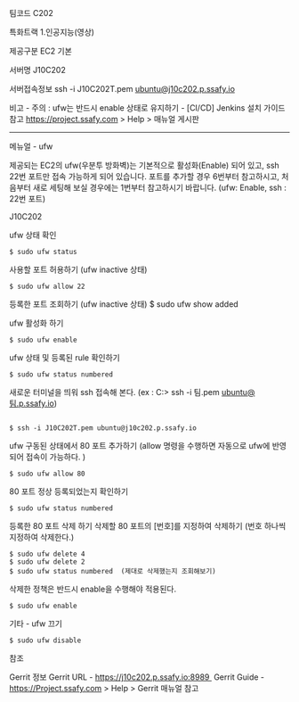 팀코드
    C202

특화트랙
    1.인공지능(영상)

제공구분
    EC2 기본

서버명
    J10C202

서버접속정보
    ssh -i J10C202T.pem ubuntu@j10c202.p.ssafy.io

비고
    - 주의 : ufw는 반드시 enable 상태로 유지하기
    - [CI/CD] Jenkins 설치 가이드 참고 https://project.ssafy.com > Help > 매뉴얼 게시판

---


메뉴얼 - ufw


제공되는 EC2의 ufw(우분투 방화벽)는 기본적으로 활성화(Enable) 되어 있고, ssh 22번 포트만 접속 가능하게 되어 있습니다. 
포트를 추가할 경우 6번부터 참고하시고,
처음부터 새로 세팅해 보실 경우에는 1번부터 참고하시기 바랍니다.
(ufw: Enable, ssh : 22번 포트)

J10C202

ufw 상태 확인
```shell
$ sudo ufw status
```
사용할 포트 허용하기 (ufw inactive 상태)
```shell
$ sudo ufw allow 22
```
등록한 포트 조회하기 (ufw inactive 상태)
$ sudo ufw show added

ufw 활성화 하기
```shell
$ sudo ufw enable
```
ufw 상태 및 등록된 rule 확인하기
```shell
$ sudo ufw status numbered
```
새로운 터미널을 띄워 ssh 접속해 본다.
(ex : C:\> ssh -i 팀.pem [ubuntu@팀.p.ssafy.io](mailto:ubuntu@xn--x87b.p.ssafy.io))
```

$ ssh -i J10C202T.pem ubuntu@j10c202.p.ssafy.io
```
ufw 구동된 상태에서 80 포트 추가하기 (allow 명령을 수행하면 자동으로 ufw에 반영되어 접속이 가능하다. )
```shell
$ sudo ufw allow 80
```
80 포트 정상 등록되었는지 확인하기
```shell
$ sudo ufw status numbered
```
등록한 80 포트 삭제 하기
삭제할 80 포트의 [번호]를 지정하여 삭제하기 (번호 하나씩 지정하여 삭제한다.)
```shell
$ sudo ufw delete 4
$ sudo ufw delete 2
$ sudo ufw status numbered  (제대로 삭제했는지 조회해보기)
```
삭제한 정책은 반드시 enable을 수행해야 적용된다.
```shell
$ sudo ufw enable
```
기타 - ufw 끄기
```shell
$ sudo ufw disable
```



참조

Gerrit 정보
    Gerrit URL - https://j10c202.p.ssafy.io:8989 
    Gerrit Guide - https://Project.ssafy.com > Help > Gerrit 매뉴얼 참고